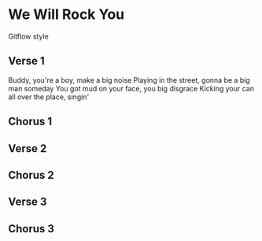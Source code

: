 # We Will Rock You

Gitflow style

## Verse 1

Buddy, you're a boy, make a big noise
Playing in the street, gonna be a big man someday
You got mud on your face, you big disgrace
Kicking your can all over the place, singin'

## Chorus 1

## Verse 2

## Chorus 2

## Verse 3

## Chorus 3

